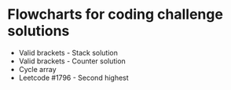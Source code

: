 # Flowcharts for coding challenge solutions

* Valid brackets - Stack solution
* Valid brackets - Counter solution
* Cycle array
* Leetcode #1796 - Second highest